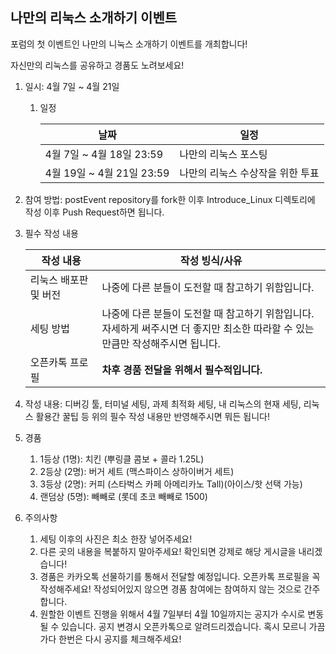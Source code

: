 ## 나만의 리눅스 소개하기 이벤트

포럼의 첫 이벤트인 나만의 니눅스 소개하기 이벤트를 개최합니다!

자신만의 리눅스를 공유하고 경품도 노려보세요!



1. 일시: 4월 7일 ~ 4월 21일

   1. 일정

      | 날짜                      | 일정                             |
      | ------------------------- | -------------------------------- |
      | 4월 7일 ~ 4월 18일 23:59  | 나만의 리눅스 포스팅             |
      | 4월 19일 ~ 4월 21일 23:59 | 나만의 리눅스 수상작을 위한 투표 |

      

2. 참여 방법: postEvent repository를 fork한 이후 Introduce_Linux 디렉토리에 작성 이후 Push Request하면 됩니다.

3. 필수 작성 내용

   | 작성 내용             | 작성 빙식/사유                                               |
   | --------------------- | ------------------------------------------------------------ |
   | 리눅스 배포판 및 버전 | 나중에 다른 분들이 도전할 때 참고하기 위함입니다.            |
   | 세팅 방법             | 나중에 다른 분들이 도전할 때 참고하기 위함입니다.<br /> 자세하게 써주시면 더 좋지만 최소한 따라할 수 있는 만큼만 작성해주시면 됩니다. |
   | 오픈카톡 프로필       | **차후 경품 전달을 위해서 필수적입니다.**                    |

4. 작성 내용: 디버깅 툴, 터미널 세팅, 과제 최적화 세팅, 내 리눅스의 현재 세팅, 리눅스 활용간 꿀팁 등 위의 필수 작성 내용만 반영해주시면 뭐든 됩니다!
5. 경품
   1. 1등상 (1명): 치킨 (뿌링클 콤보 + 콜라 1.25L)
   2. 2등상 (2명): 버거 세트 (맥스파이스 상하이버거 세트)
   3. 3등상 (2명): 커피 (스타벅스 카페 아메리카노 Tall)(아이스/핫 선택 가능)
   4. 랜덤상 (5명): 빼빼로 (롯데 초코 빼빼로 1500)
6. 주의사항
   1. 세팅 이후의 사진은 최소 한장 넣어주세요!
   2. 다른 곳의 내용을 복붙하지 말아주세요! 확인되면 강제로 해당 게시글을 내리겠습니다!
   3. 경품은 카카오톡 선물하기를 통해서 전달할 예정입니다. 오픈카톡 프로필을 꼭 작성해주세요! 작성되어있지 않으면 경품 참여에는 참여하지 않는 것으로 간주합니다.
   4. 원할한 이벤트 진행을 위해서 4월 7일부터 4월 10일까지는 공지가 수시로 변동될 수 있습니다. 공지 변경시 오픈카톡으로 알려드리겠습니다. 혹시 모르니 가끔가다 한번은 다시 공지를 체크해주세요!

